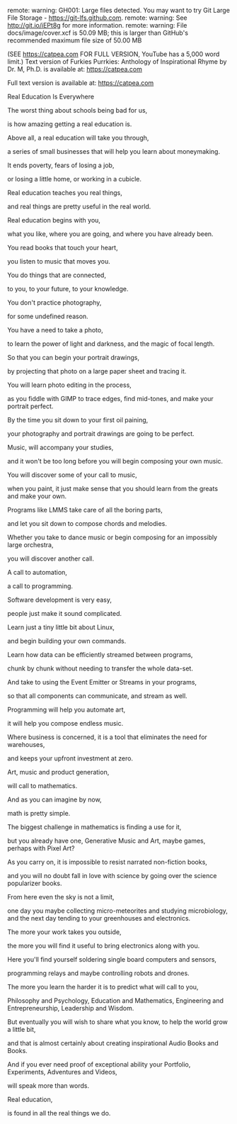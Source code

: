 remote: warning: GH001: Large files detected. You may want to try Git Large File Storage - https://git-lfs.github.com.
remote: warning: See http://git.io/iEPt8g for more information.
remote: warning: File docs/image/cover.xcf is 50.09 MB; this is larger than GitHub's recommended maximum file size of 50.00 MB

(SEE https://catpea.com FOR FULL VERSION, YouTube has a 5,000 word limit.)
Text version of Furkies Purrkies: Anthology of Inspirational Rhyme by Dr. M, Ph.D. is available at: https://catpea.com


Full text version is available at: https://catpea.com

Real Education Is Everywhere

The worst thing about schools being bad for us,

is how amazing getting a real education is.

Above all, a real education will take you through,

a series of small businesses that will help you learn about moneymaking.

It ends poverty, fears of losing a job,

or losing a little home, or working in a cubicle.

Real education teaches you real things,

and real things are pretty useful in the real world.

Real education begins with you,

what you like, where you are going, and where you have already been.

You read books that touch your heart,

you listen to music that moves you.

You do things that are connected,

to you, to your future, to your knowledge.

You don't practice photography,

for some undefined reason.

You have a need to take a photo,

to learn the power of light and darkness, and the magic of focal length.

So that you can begin your portrait drawings,

by projecting that photo on a large paper sheet and tracing it.

You will learn photo editing in the process,

as you fiddle with GIMP to trace edges, find mid-tones, and make your portrait perfect.

By the time you sit down to your first oil paining,

your photography and portrait drawings are going to be perfect.

Music, will accompany your studies,

and it won't be too long before you will begin composing your own music.

You will discover some of your call to music,

when you paint, it just make sense that you should learn from the greats and make your own.

Programs like LMMS take care of all the boring parts,

and let you sit down to compose chords and melodies.

Whether you take to dance music or begin composing for an impossibly large orchestra,

you will discover another call.

A call to automation,

a call to programming.

Software development is very easy,

people just make it sound complicated.

Learn just a tiny little bit about Linux,

and begin building your own commands.

Learn how data can be efficiently streamed between programs,

chunk by chunk without needing to transfer the whole data-set.

And take to using the Event Emitter or Streams in your programs,

so that all components can communicate, and stream as well.

Programming will help you automate art,

it will help you compose endless music.

Where business is concerned, it is a tool that eliminates the need for warehouses,

and keeps your upfront investment at zero.

Art, music and product generation,

will call to mathematics.

And as you can imagine by now,

math is pretty simple.

The biggest challenge in mathematics is finding a use for it,

but you already have one, Generative Music and Art, maybe games, perhaps with Pixel Art?

As you carry on, it is impossible to resist narrated non-fiction books,

and you will no doubt fall in love with science by going over the science popularizer books.

From here even the sky is not a limit,

one day you maybe collecting micro-meteorites and studying microbiology, and the next day tending to your greenhouses and electronics.

The more your work takes you outside,

the more you will find it useful to bring electronics along with you.

Here you'll find yourself soldering single board computers and sensors,

programming relays and maybe controlling robots and drones.

The more you learn the harder it is to predict what will call to you,

Philosophy and Psychology, Education and Mathematics, Engineering and Entrepreneurship, Leadership and Wisdom.

But eventually you will wish to share what you know, to help the world grow a little bit,

and that is almost certainly about creating inspirational Audio Books and Books.

And if you ever need proof of exceptional ability your Portfolio, Experiments, Adventures and Videos,

will speak more than words.

Real education,

is found in all the real things we do.

